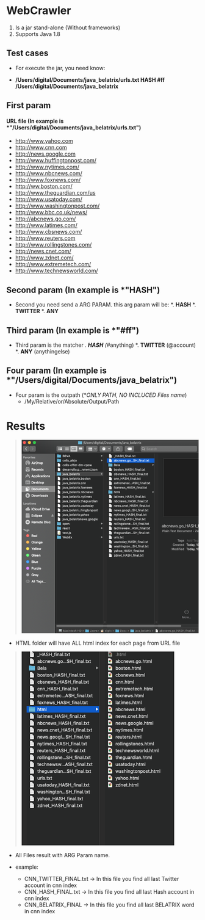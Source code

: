 # WebCrawler


1. Is a jar stand-alone (Without frameworks)
2. Supports Java 1.8


## Test cases

- For execute the jar, you need know:

- **/Users/digital/Documents/java_belatrix/urls.txt HASH #ff /Users/digital/Documents/java_belatrix** 
## First param

#### URL file (In example is *"/Users/digital/Documents/java_belatrix/urls.txt")
  - http://www.yahoo.com
  - http://www.cnn.com
  - http://news.google.com
  - http://www.huffingtonpost.com/
  - http://www.nytimes.com/
  - http://www.nbcnews.com/
  - http://www.foxnews.com/
  - http://ww.boston.com/
  - http://www.theguardian.com/us
  - http://www.usatoday.com/
  - http://www.washingtonpost.com/
  - http://www.bbc.co.uk/news/
  - http://abcnews.go.com/
  - http://www.latimes.com/
  - http://www.cbsnews.com/
  - http://www.reuters.com
  - http://www.rollingstones.com/
  - http://news.cnet.com/
  - http://www.zdnet.com/
  - http://www.extremetech.com/
  - http://www.technewsworld.com/
  
## Second param (In example is *"HASH")

  * Second you need send a ARG PARAM. this arg param will be:
    *. **HASH**
    *. **TWITTER**
    *. **ANY**
## Third param (In example is *"#ff")

  * Third param is the matcher
    *. **HASH** (*#anything)
    *. **TWITTER** (@account)
    *. **ANY** (anythingelse)
    
## Four param (In example is *"/Users/digital/Documents/java_belatrix")

  * Four param is the outpath (**ONLY PATH, NO INCLUCED Files name*)
    - /My/Relative/or/Absolute/Output/Path
    

# Results

> ![Invitame una cerveza](/assets/result1.png)

* HTML folder will have ALL html index for each page from URL file

> ![Invitame una cerveza](/assets/result2.png)

* All Files result with ARG Param name.

* example:
  - CNN_TWITTER_FINAL.txt -> In this file you find all last Twitter account in cnn index
  - CNN_HASH_FINAL.txt -> In this file you find all last Hash account in cnn index
  - CNN_BELATRIX_FINAL -> In this file you find all last BELATRIX word in cnn index
